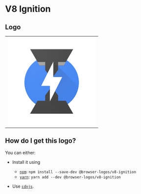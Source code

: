 # V8 Ignition

## Logo

<table>
    <tr height=300>
        <td>
            <a href="https://github.com/alrra/browser-logos/tree/375b9086ce2a9cb6d3e29f12f7c0562c9a924c05/src/v8-ignition">
                <img width=290 src="https://raw.githubusercontent.com/alrra/browser-logos/375b9086ce2a9cb6d3e29f12f7c0562c9a924c05/src/v8-ignition/v8-ignition.svg?sanitize=true" alt="V8 Ignition browser logo">
            </a>
        </td>
    </tr>
</table>

## How do I get this logo?

You can either:

* Install it using

  * [`npm`][npm]: `npm install --save-dev @browser-logos/v8-ignition`
  * [`yarn`][yarn]: `yarn add --dev @browser-logos/v8-ignition`

* Use [`cdnjs`][cdnjs].

<!-- Link labels: -->

[cdnjs]: https://cdnjs.com/libraries/browser-logos
[npm]: https://www.npmjs.com/
[yarn]: https://yarnpkg.com/
